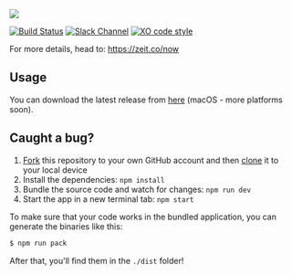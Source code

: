 ![](http://i.imgur.com/l2ClYVD.png)

[![Build Status](https://travis-ci.com/zeit/now-app.svg?token=CPbpm6MRBVbWVmDFaLxs&branch=master)](https://travis-ci.com/zeit/now-app)
[![Slack Channel](https://zeit-slackin.now.sh/badge.svg)](https://zeit.chat/)
[![XO code style](https://img.shields.io/badge/code_style-XO-5ed9c7.svg)](https://github.com/sindresorhus/xo)

For more details, head to: https://zeit.co/now

## Usage

You can download the latest release from [here](https://now-auto-updates.now.sh/download/osx) (macOS - more platforms soon).

## Caught a bug?

1. [Fork](https://help.github.com/articles/fork-a-repo/) this repository to your own GitHub account and then [clone](https://help.github.com/articles/cloning-a-repository/) it to your local device
2. Install the dependencies: `npm install`
3. Bundle the source code and watch for changes: `npm run dev`
4. Start the app in a new terminal tab: `npm start`

To make sure that your code works in the bundled application, you can generate the binaries like this:

```bash
$ npm run pack
```

After that, you'll find them in the `./dist` folder!
